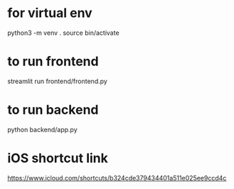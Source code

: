 # for virtual env
python3 -m venv .
source bin/activate

# to run frontend
streamlit run frontend/frontend.py

# to run backend
python backend/app.py

# iOS shortcut link
https://www.icloud.com/shortcuts/b324cde379434401a511e025ee9ccd4c
